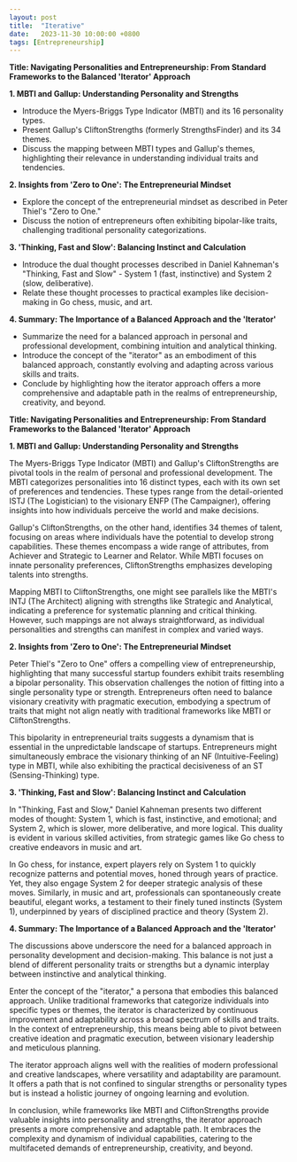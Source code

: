 ```yaml
---
layout: post
title:  "Iterative"
date:   2023-11-30 10:00:00 +0800
tags: [Entrepreneurship]
---
```



**Title: Navigating Personalities and Entrepreneurship: From Standard Frameworks to the Balanced 'Iterator' Approach**

**1. MBTI and Gallup: Understanding Personality and Strengths**
   - Introduce the Myers-Briggs Type Indicator (MBTI) and its 16 personality types.
   - Present Gallup's CliftonStrengths (formerly StrengthsFinder) and its 34 themes.
   - Discuss the mapping between MBTI types and Gallup's themes, highlighting their relevance in understanding individual traits and tendencies.

**2. Insights from 'Zero to One': The Entrepreneurial Mindset**
   - Explore the concept of the entrepreneurial mindset as described in Peter Thiel's "Zero to One."
   - Discuss the notion of entrepreneurs often exhibiting bipolar-like traits, challenging traditional personality categorizations.

**3. 'Thinking, Fast and Slow': Balancing Instinct and Calculation**
   - Introduce the dual thought processes described in Daniel Kahneman's "Thinking, Fast and Slow" - System 1 (fast, instinctive) and System 2 (slow, deliberative).
   - Relate these thought processes to practical examples like decision-making in Go chess, music, and art.

**4. Summary: The Importance of a Balanced Approach and the 'Iterator'**
   - Summarize the need for a balanced approach in personal and professional development, combining intuition and analytical thinking.
   - Introduce the concept of the "iterator" as an embodiment of this balanced approach, constantly evolving and adapting across various skills and traits.
   - Conclude by highlighting how the iterator approach offers a more comprehensive and adaptable path in the realms of entrepreneurship, creativity, and beyond.


**Title: Navigating Personalities and Entrepreneurship: From Standard Frameworks to the Balanced 'Iterator' Approach**

**1. MBTI and Gallup: Understanding Personality and Strengths**

The Myers-Briggs Type Indicator (MBTI) and Gallup's CliftonStrengths are pivotal tools in the realm of personal and professional development. The MBTI categorizes personalities into 16 distinct types, each with its own set of preferences and tendencies. These types range from the detail-oriented ISTJ (The Logistician) to the visionary ENFP (The Campaigner), offering insights into how individuals perceive the world and make decisions.

Gallup's CliftonStrengths, on the other hand, identifies 34 themes of talent, focusing on areas where individuals have the potential to develop strong capabilities. These themes encompass a wide range of attributes, from Achiever and Strategic to Learner and Relator. While MBTI focuses on innate personality preferences, CliftonStrengths emphasizes developing talents into strengths.

Mapping MBTI to CliftonStrengths, one might see parallels like the MBTI's INTJ (The Architect) aligning with strengths like Strategic and Analytical, indicating a preference for systematic planning and critical thinking. However, such mappings are not always straightforward, as individual personalities and strengths can manifest in complex and varied ways.

**2. Insights from 'Zero to One': The Entrepreneurial Mindset**

Peter Thiel's "Zero to One" offers a compelling view of entrepreneurship, highlighting that many successful startup founders exhibit traits resembling a bipolar personality. This observation challenges the notion of fitting into a single personality type or strength. Entrepreneurs often need to balance visionary creativity with pragmatic execution, embodying a spectrum of traits that might not align neatly with traditional frameworks like MBTI or CliftonStrengths.

This bipolarity in entrepreneurial traits suggests a dynamism that is essential in the unpredictable landscape of startups. Entrepreneurs might simultaneously embrace the visionary thinking of an NF (Intuitive-Feeling) type in MBTI, while also exhibiting the practical decisiveness of an ST (Sensing-Thinking) type.

**3. 'Thinking, Fast and Slow': Balancing Instinct and Calculation**

In "Thinking, Fast and Slow," Daniel Kahneman presents two different modes of thought: System 1, which is fast, instinctive, and emotional; and System 2, which is slower, more deliberative, and more logical. This duality is evident in various skilled activities, from strategic games like Go chess to creative endeavors in music and art.

In Go chess, for instance, expert players rely on System 1 to quickly recognize patterns and potential moves, honed through years of practice. Yet, they also engage System 2 for deeper strategic analysis of these moves. Similarly, in music and art, professionals can spontaneously create beautiful, elegant works, a testament to their finely tuned instincts (System 1), underpinned by years of disciplined practice and theory (System 2).

**4. Summary: The Importance of a Balanced Approach and the 'Iterator'**

The discussions above underscore the need for a balanced approach in personality development and decision-making. This balance is not just a blend of different personality traits or strengths but a dynamic interplay between instinctive and analytical thinking.

Enter the concept of the "iterator," a persona that embodies this balanced approach. Unlike traditional frameworks that categorize individuals into specific types or themes, the iterator is characterized by continuous improvement and adaptability across a broad spectrum of skills and traits. In the context of entrepreneurship, this means being able to pivot between creative ideation and pragmatic execution, between visionary leadership and meticulous planning.

The iterator approach aligns well with the realities of modern professional and creative landscapes, where versatility and adaptability are paramount. It offers a path that is not confined to singular strengths or personality types but is instead a holistic journey of ongoing learning and evolution.

In conclusion, while frameworks like MBTI and CliftonStrengths provide valuable insights into personality and strengths, the iterator approach presents a more comprehensive and adaptable path. It embraces the complexity and dynamism of individual capabilities, catering to the multifaceted demands of entrepreneurship, creativity, and beyond.